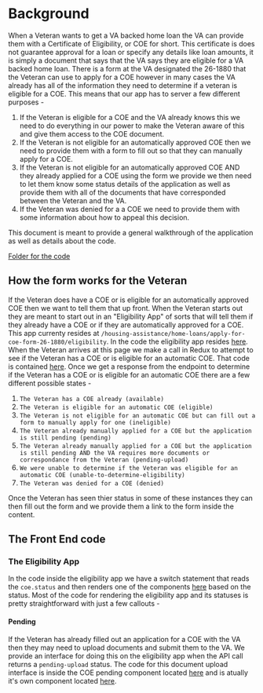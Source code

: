 # Background
When a Veteran wants to get a VA backed home loan the VA can provide them with a Certificate of Eligibility, or COE for short. This certificate is does not guarantee approval for a loan or specify any details like loan amounts, it is simply a document that says that the VA says they are eligible for a VA backed home loan. There is a form at the VA designated the 26-1880 that the Veteran can use to apply for a COE however in many cases the VA already has all of the information they need to determine if a veteran is eligible for a COE. This means that our app has to server a few different purposes -

1. If the Veteran is eligible for a COE and the VA already knows this we need to do everything in our power to make the Veteran aware of this and give them access to the COE document.
2. If the Veteran is not eligible for an automatically approved COE then we need to provide them with a form to fill out so that they can manually apply for a COE.
3. If the Veteran is not eligible for an automatically approved COE AND they already applied for a COE using the form we provide we then need to let them know some status details of the application as well as provide them with all of the documents that have corresponded between the Veteran and the VA.
4. If the Veteran was denied for a a COE we need to provide them with some information about how to appeal this decision.

This document is meant to provide a general walkthrough of the application as well as details about the code.

[Folder for the code](https://github.com/department-of-veterans-affairs/vets-website/tree/master/src/applications/lgy/coe)

## How the form works for the Veteran

If the Veteran does have a COE or is eligible for an automatically approved COE then we want to tell them that up front. When the Veteran starts out they are meant to start out in an "Eligibility App" of sorts that will tell them if they already have a COE or if they are automatically approved for a COE. This app currenty resides at `/housing-assistance/home-loans/apply-for-coe-form-26-1880/eligibility`. In the code the eligibility app resides [here](https://github.com/department-of-veterans-affairs/vets-website/blob/master/src/applications/lgy/coe/containers/EligibilityApp.jsx). When the Veteran arrives at this page we make a call in Redux to attempt to see if the Veteran has a COE or is eligible for an automatic COE. That code is contained [here](https://github.com/department-of-veterans-affairs/vets-website/blob/master/src/applications/lgy/coe/actions/index.js). Once we get a response from the endpoint to determine if the Veteran has a COE or is eligible for an automatic COE there are a few different possible states -

1. `The Veteran has a COE already (available)`
2. `The Veteran is eligible for an automatic COE (eligible)`
3. `The Veteran is not eligible for an automatic COE but can fill out a form to manually apply for one (ineligible)`
4. `The Veteran already manually applied for a COE but the application is still pending (pending)`
5. `The Veteran already manually applied for a COE but the application is still pending AND the VA requires more documents or correspondance from the Veteran (pending-upload)`
6. `We were unable to determine if the Veteran was eligible for an automatic COE (unable-to-determine-eligibility)`
7. `The Veteran was denied for a COE (denied)`

Once the Veteran has seen thier status in some of these instances they can then fill out the form and we provide them a link to the form inside the content.

## The Front End code

### The Eligibility App

In the code inside the eligibility app we have a switch statement that reads the `coe.status` and then renders one of the components [here](https://github.com/department-of-veterans-affairs/vets-website/tree/master/src/applications/lgy/coe/components) based on the status. Most of the code for rendering the eligibility app and its statuses is pretty straightforward with just a few callouts -

#### Pending
If the Veteran has already filled out an application for a COE with the VA then they may need to upload documents and submit them to the VA. We provide an interface for doing this on the eligibility app when the API call returns a `pending-upload` status. The code for this document upload interface is inside the COE pending component located [here](https://github.com/department-of-veterans-affairs/vets-website/blob/master/src/applications/lgy/coe/components/CoePending.jsx) and is atually it's own component located [here](https://github.com/department-of-veterans-affairs/vets-website/blob/master/src/applications/lgy/coe/components/CoeDocumentUpload.jsx).



